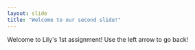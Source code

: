 ```yaml
---
layout: slide
title: "Welcome to our second slide!"
---
```

Welcome to Lily's 1st assignment!
Use the left arrow to go back!

